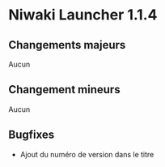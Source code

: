 # Niwaki Launcher 1.1.4

## Changements majeurs

Aucun

## Changement mineurs 

Aucun

## Bugfixes

- Ajout du numéro de version dans le titre
